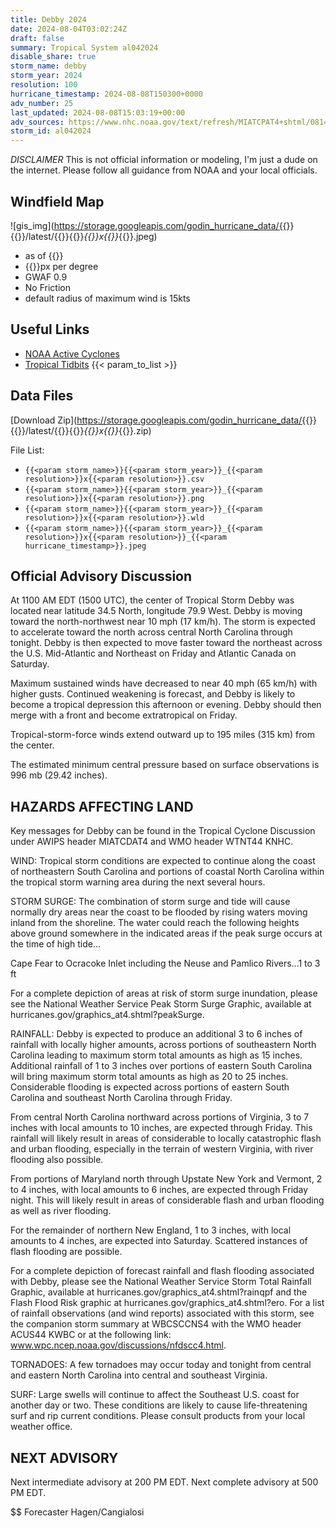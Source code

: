```yaml
---
title: Debby 2024
date: 2024-08-04T03:02:24Z
draft: false
summary: Tropical System al042024
disable_share: true
storm_name: debby
storm_year: 2024
resolution: 100
hurricane_timestamp: 2024-08-08T150300+0000
adv_number: 25
last_updated: 2024-08-08T15:03:19+00:00
adv_sources: https://www.nhc.noaa.gov/text/refresh/MIATCPAT4+shtml/081441.shtml;https://www.nhc.noaa.gov/refresh/graphics_at4+shtml/144358.shtml?cone
storm_id: al042024
---
```

*DISCLAIMER* This is not official information or modeling, I'm just a dude on the internet.  Please follow all guidance from NOAA and your local officials.

## Windfield Map
![gis_img](https://storage.googleapis.com/godin_hurricane_data/{{<param storm_name>}}{{<param storm_year>}}/latest/{{<param storm_name>}}{{<param storm_year>}}_{{<param resolution>}}x{{<param resolution>}}_{{<param hurricane_timestamp>}}.jpeg)

- as of {{<param last_updated>}}
- {{<param resolution>}}px per degree
- GWAF 0.9
- No Friction
- default radius of maximum wind is 15kts

## Useful Links
- [NOAA Active Cyclones](https://www.nhc.noaa.gov/)
- [Tropical Tidbits](https://www.tropicaltidbits.com/storminfo/)
{{< param_to_list >}}

## Data Files
[Download Zip](https://storage.googleapis.com/godin_hurricane_data/{{<param storm_name>}}{{<param storm_year>}}/latest/{{<param storm_name>}}{{<param storm_year>}}_{{<param resolution>}}x{{<param resolution>}}_{{<param hurricane_timestamp>}}.zip)

File List:
- `{{<param storm_name>}}{{<param storm_year>}}_{{<param resolution>}}x{{<param resolution>}}.csv`
- `{{<param storm_name>}}{{<param storm_year>}}_{{<param resolution>}}x{{<param resolution>}}.png`
- `{{<param storm_name>}}{{<param storm_year>}}_{{<param resolution>}}x{{<param resolution>}}.wld`
- `{{<param storm_name>}}{{<param storm_year>}}_{{<param resolution>}}x{{<param resolution>}}_{{<param hurricane_timestamp>}}.jpeg`


## Official Advisory Discussion
At 1100 AM EDT (1500 UTC), the center of Tropical Storm Debby was
located near latitude 34.5 North, longitude 79.9 West. Debby is
moving toward the north-northwest near 10 mph (17 km/h). The storm
is expected to accelerate toward the north across central North
Carolina through tonight. Debby is then expected to move faster
toward the northeast across the U.S. Mid-Atlantic and Northeast on
Friday and Atlantic Canada on Saturday.
 
Maximum sustained winds have decreased to near 40 mph (65 km/h) 
with higher gusts. Continued weakening is forecast, and Debby is 
likely to become a tropical depression this afternoon or evening. 
Debby should then merge with a front and become extratropical on 
Friday.
 
Tropical-storm-force winds extend outward up to 195 miles (315 km)
from the center.
 
The estimated minimum central pressure based on surface 
observations is 996 mb (29.42 inches).
 
 
HAZARDS AFFECTING LAND
----------------------
Key messages for Debby can be found in the Tropical Cyclone
Discussion under AWIPS header MIATCDAT4 and WMO header WTNT44 KNHC.
 
WIND: Tropical storm conditions are expected to continue along the
coast of northeastern South Carolina and portions of coastal North
Carolina within the tropical storm warning area during the next
several hours.
 
STORM SURGE: The combination of storm surge and tide will cause
normally dry areas near the coast to be flooded by rising waters
moving inland from the shoreline. The water could reach the
following heights above ground somewhere in the indicated areas if
the peak surge occurs at the time of high tide...
 
Cape Fear to Ocracoke Inlet including the Neuse and Pamlico
Rivers...1 to 3 ft
 
For a complete depiction of areas at risk of storm surge inundation,
please see the National Weather Service Peak Storm Surge Graphic,
available at hurricanes.gov/graphics_at4.shtml?peakSurge.
 
RAINFALL: Debby is expected to produce an additional 3 to 6 inches
of rainfall with locally higher amounts, across portions of
southeastern North Carolina leading to maximum storm total amounts
as high as 15 inches.  Additional rainfall of 1 to 3 inches over
portions of eastern South Carolina will bring maximum storm total
amounts as high as 20 to 25 inches. Considerable flooding is
expected across portions of eastern South Carolina and southeast
North Carolina through Friday.
 
From central North Carolina northward across portions of Virginia, 3
to 7 inches with local amounts to 10 inches, are expected through
Friday. This rainfall will likely result in areas of considerable to
locally catastrophic flash and urban flooding, especially in the
terrain of western Virginia, with river flooding also possible.
 
From portions of Maryland north through Upstate New York and
Vermont, 2 to 4 inches, with local amounts to 6 inches, are expected
through Friday night. This will likely result in areas of
considerable flash and urban flooding as well as river flooding.
 
For the remainder of northern New England, 1 to 3 inches, with
local amounts to 4 inches, are expected into Saturday.  Scattered
instances of flash flooding are possible.
 
For a complete depiction of forecast rainfall and flash flooding
associated with Debby, please see the National Weather Service
Storm Total Rainfall Graphic, available at
hurricanes.gov/graphics_at4.shtml?rainqpf and the Flash Flood Risk
graphic at hurricanes.gov/graphics_at4.shtml?ero.  For a list of
rainfall observations (and wind reports) associated with this
storm, see the companion storm summary at WBCSCCNS4 with the WMO
header ACUS44 KWBC or at the following link:
www.wpc.ncep.noaa.gov/discussions/nfdscc4.html.
 
TORNADOES: A few tornadoes may occur today and tonight from central
and eastern North Carolina into central and southeast Virginia.
 
SURF:  Large swells will continue to affect the Southeast U.S.
coast for another day or two. These conditions are likely to
cause life-threatening surf and rip current conditions. Please
consult products from your local weather office.
 
 
NEXT ADVISORY
-------------
Next intermediate advisory at 200 PM EDT.
Next complete advisory at 500 PM EDT.
 
$$
Forecaster Hagen/Cangialosi